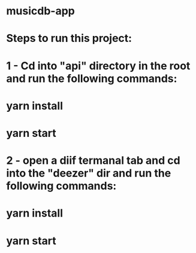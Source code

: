 # musicdb-app
#
# Steps to run this project:
#
# 1 - Cd into "api" directory in the root and run the following commands:
# yarn install
# yarn start
#
# 2 - open a diif termanal tab and cd into the "deezer" dir and run the following commands:
# yarn install
# yarn start
#
